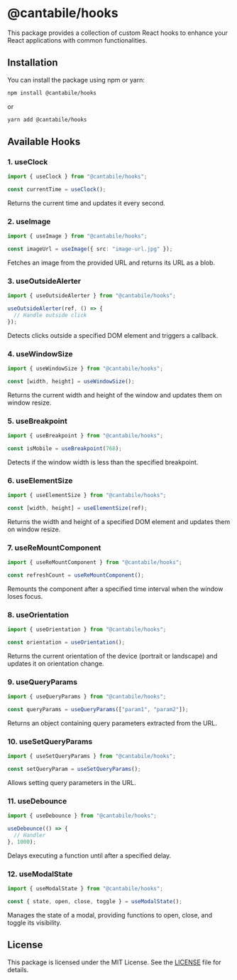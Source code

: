 # @cantabile/hooks

This package provides a collection of custom React hooks to enhance your React applications with common functionalities.

## Installation

You can install the package using npm or yarn:

```bash
npm install @cantabile/hooks
```

or

```bash
yarn add @cantabile/hooks
```

## Available Hooks

### 1. useClock

```typescript
import { useClock } from "@cantabile/hooks";

const currentTime = useClock();
```

Returns the current time and updates it every second.

### 2. useImage

```typescript
import { useImage } from "@cantabile/hooks";

const imageUrl = useImage({ src: "image-url.jpg" });
```

Fetches an image from the provided URL and returns its URL as a blob.

### 3. useOutsideAlerter

```typescript
import { useOutsideAlerter } from "@cantabile/hooks";

useOutsideAlerter(ref, () => {
  // Handle outside click
});
```

Detects clicks outside a specified DOM element and triggers a callback.

### 4. useWindowSize

```typescript
import { useWindowSize } from "@cantabile/hooks";

const [width, height] = useWindowSize();
```

Returns the current width and height of the window and updates them on window resize.

### 5. useBreakpoint

```typescript
import { useBreakpoint } from "@cantabile/hooks";

const isMobile = useBreakpoint(768);
```

Detects if the window width is less than the specified breakpoint.

### 6. useElementSize

```typescript
import { useElementSize } from "@cantabile/hooks";

const [width, height] = useElementSize(ref);
```

Returns the width and height of a specified DOM element and updates them on window resize.

### 7. useReMountComponent

```typescript
import { useReMountComponent } from "@cantabile/hooks";

const refreshCount = useReMountComponent();
```

Remounts the component after a specified time interval when the window loses focus.

### 8. useOrientation

```typescript
import { useOrientation } from "@cantabile/hooks";

const orientation = useOrientation();
```

Returns the current orientation of the device (portrait or landscape) and updates it on orientation change.

### 9. useQueryParams

```typescript
import { useQueryParams } from "@cantabile/hooks";

const queryParams = useQueryParams(["param1", "param2"]);
```

Returns an object containing query parameters extracted from the URL.

### 10. useSetQueryParams

```typescript
import { useSetQueryParams } from "@cantabile/hooks";

const setQueryParam = useSetQueryParams();
```

Allows setting query parameters in the URL.

### 11. useDebounce

```typescript
import { useDebounce } from "@cantabile/hooks";

useDebounce(() => {
  // Handler
}, 1000);
```

Delays executing a function until after a specified delay.

### 12. useModalState

```typescript
import { useModalState } from "@cantabile/hooks";

const { state, open, close, toggle } = useModalState();
```

Manages the state of a modal, providing functions to open, close, and toggle its visibility.

## License

This package is licensed under the MIT License. See the [LICENSE](LICENSE) file for details.
